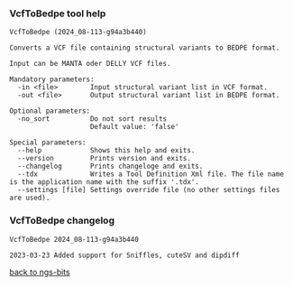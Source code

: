 ### VcfToBedpe tool help
	VcfToBedpe (2024_08-113-g94a3b440)
	
	Converts a VCF file containing structural variants to BEDPE format.
	
	Input can be MANTA oder DELLY VCF files.
	
	Mandatory parameters:
	  -in <file>        Input structural variant list in VCF format.
	  -out <file>       Output structural variant list in BEDPE format.
	
	Optional parameters:
	  -no_sort          Do not sort results
	                    Default value: 'false'
	
	Special parameters:
	  --help            Shows this help and exits.
	  --version         Prints version and exits.
	  --changelog       Prints changeloge and exits.
	  --tdx             Writes a Tool Definition Xml file. The file name is the application name with the suffix '.tdx'.
	  --settings [file] Settings override file (no other settings files are used).
	
### VcfToBedpe changelog
	VcfToBedpe 2024_08-113-g94a3b440
	
	2023-03-23 Added support for Sniffles, cuteSV and dipdiff
[back to ngs-bits](https://github.com/imgag/ngs-bits)